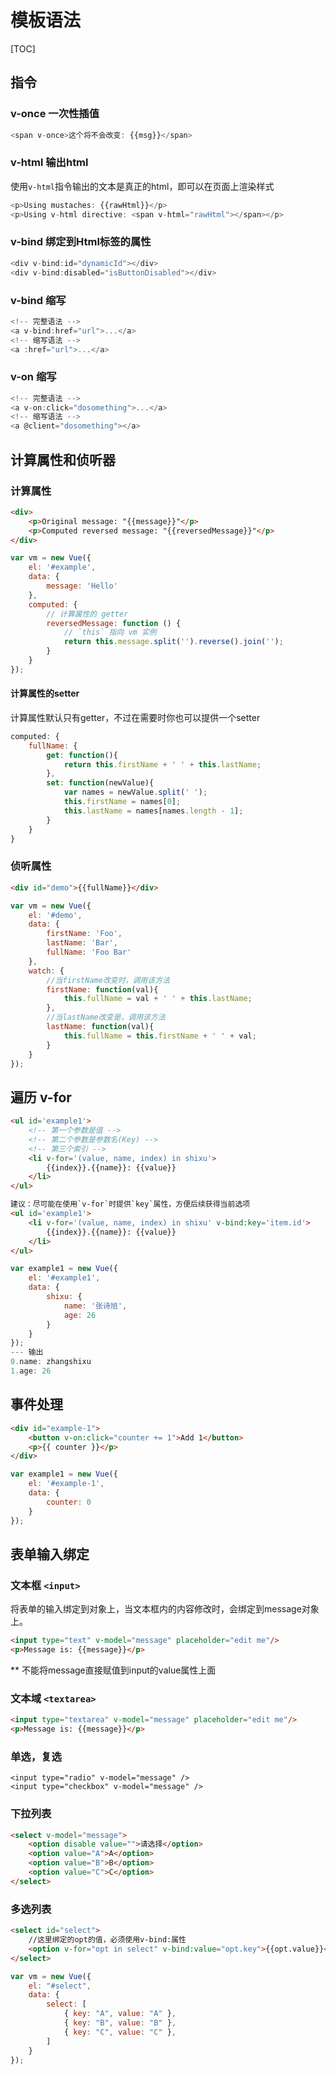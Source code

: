 # 模板语法

[TOC]

## 指令

### v-once 一次性插值

``` javascript
<span v-once>这个将不会改变: {{msg}}</span>
```

### v-html 输出html

使用`v-html`指令输出的文本是真正的html，即可以在页面上渲染样式

``` javascript
<p>Using mustaches: {{rawHtml}}</p>
<p>Using v-html directive: <span v-html="rawHtml"></span></p>
```

### v-bind 绑定到Html标签的属性

``` javascript
<div v-bind:id="dynamicId"></div>
<div v-bind:disabled="isButtonDisabled"></div>
```

### v-bind 缩写

``` javascript
<!-- 完整语法 -->
<a v-bind:href="url">...</a>
<!-- 缩写语法 -->
<a :href="url">...</a>
```

### v-on 缩写

``` javascript
<!-- 完整语法 -->
<a v-on:click="dosomething">...</a>
<!-- 缩写语法 -->
<a @client="dosomething"></a>
```

## 计算属性和侦听器

### 计算属性

``` html
<div>
	<p>Original message: "{{message}}"</p>
	<p>Computed reversed message: "{{reversedMessage}}"</p>
</div>
```

``` javascript
var vm = new Vue({
	el: '#example',
  	data: {
    	message: 'Hello'
  	},
  	computed: {
    	// 计算属性的 getter
    	reversedMessage: function () {
      		// `this` 指向 vm 实例
      		return this.message.split('').reverse().join('');
    	}
  	}
});
```

#### 计算属性的setter

计算属性默认只有getter，不过在需要时你也可以提供一个setter

``` javascript
computed: {
    fullName: {
        get: function(){
            return this.firstName + ' ' + this.lastName;
        },
        set: function(newValue){
            var names = newValue.split(' ');
            this.firstName = names[0];
            this.lastName = names[names.length - 1];
        }
    }
}
```

### 侦听属性

``` html
<div id="demo">{{fullName}}</div>
```

``` javascript
var vm = new Vue({
    el: '#demo',
    data: {
        firstName: 'Foo',
        lastName: 'Bar',
        fullName: 'Foo Bar'
    },
    watch: {
    	//当firstName改变时，调用该方法
        firstName: function(val){
            this.fullName = val + ' ' + this.lastName;
        },
        //当lastName改变是，调用该方法
        lastName: function(val){
            this.fullName = this.firstName + ' ' + val;
        }
    }
});
```

## 遍历  v-for

``` html
<ul id='example1'>
	<!-- 第一个参数是值 -->
	<!-- 第二个参数是参数名(Key) -->
	<!-- 第三个索引 -->
	<li v-for='(value, name, index) in shixu'>
		{{index}}.{{name}}: {{value}}
	</li>
</ul>

建议：尽可能在使用`v-for`时提供`key`属性，方便后续获得当前选项
<ul id='example1'>
	<li v-for='(value, name, index) in shixu' v-bind:key='item.id'>
		{{index}}.{{name}}: {{value}}
	</li>
</ul>
```

``` javascript
var example1 = new Vue({
    el: '#example1',
    data: {
        shixu: {
            name: '张诗旭',
            age: 26
        }
    }
});
--- 输出
0.name: zhangshixu
1.age: 26
```

## 事件处理

``` html
<div id="example-1">
	<button v-on:click="counter += 1">Add 1</button>
	<p>{{ counter }}</p>
</div>
```
``` javascript
var example1 = new Vue({
    el: '#example-1',
    data: {
        counter: 0
    }
});
```

## 表单输入绑定

### 文本框 `<input>`

将表单的输入绑定到对象上，当文本框内的内容修改时，会绑定到message对象上。

``` html
<input type="text" v-model="message" placeholder="edit me"/>
<p>Message is: {{message}}</p>
```

** 不能将message直接赋值到input的value属性上面

### 文本域 `<textarea>`
``` html
<input type="textarea" v-model="message" placeholder="edit me"/>
<p>Message is: {{message}}</p>
```

### 单选，复选
```
<input type="radio" v-model="message" />
<input type="checkbox" v-model="message" />
```

### 下拉列表
``` html
<select v-model="message">
	<option disable value="">请选择</option>
	<option value="A">A</option>
	<option value="B">B</option>
	<option value="C">C</option>
</select>
```

### 多选列表
``` html
<select id="select">
	//这里绑定的opt的值，必须使用v-bind:属性
	<option v-for="opt in select" v-bind:value="opt.key">{{opt.value}}</option>
</select>

```
``` javascript
var vm = new Vue({
    el: "#select",
    data: {
        select: [
            { key: "A", value: "A" },
            { key: "B", value: "B" },
            { key: "C", value: "C" },
        ]
    }
});
```
